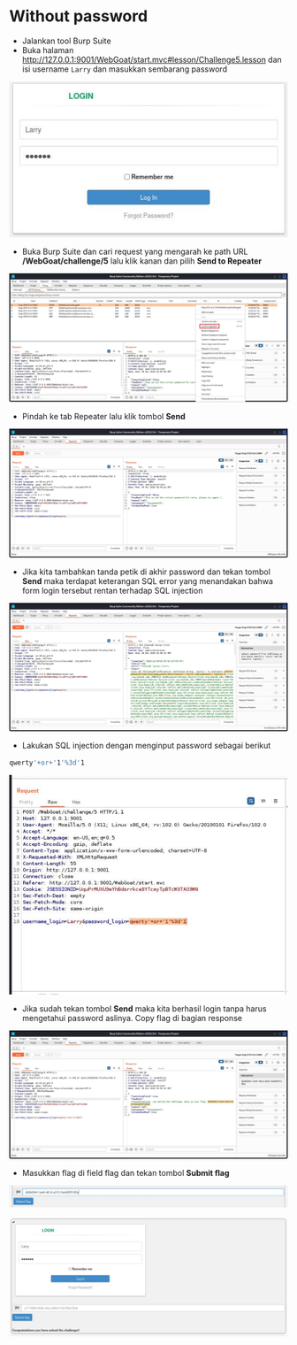 # Without password
- Jalankan tool Burp Suite
- Buka halaman http://127.0.0.1:9001/WebGoat/start.mvc#lesson/Challenge5.lesson dan isi username `Larry` dan masukkan sembarang password

![alt text](https://github.com/rahardian-dwi-saputra/webgoat/blob/main/assets/without%20password/without%20password%201.JPG)

- Buka Burp Suite dan cari request yang mengarah ke path URL **/WebGoat/challenge/5** lalu klik kanan dan pilih **Send to Repeater**

![alt text](https://github.com/rahardian-dwi-saputra/webgoat/blob/main/assets/without%20password/without%20password%202.JPG)

- Pindah ke tab Repeater lalu klik tombol **Send**

![alt text](https://github.com/rahardian-dwi-saputra/webgoat/blob/main/assets/without%20password/without%20password%203.JPG)

- Jika kita tambahkan tanda petik di akhir password dan tekan tombol **Send** maka terdapat keterangan SQL error yang menandakan bahwa form login tersebut rentan terhadap SQL injection

![alt text](https://github.com/rahardian-dwi-saputra/webgoat/blob/main/assets/without%20password/without%20password%204.JPG)

- Lakukan SQL injection dengan menginput password sebagai berikut
```sh
qwerty'+or+'1'%3d'1
```

![alt text](https://github.com/rahardian-dwi-saputra/webgoat/blob/main/assets/without%20password/without%20password%205.JPG)

- Jika sudah tekan tombol **Send** maka kita berhasil login tanpa harus mengetahui password aslinya. Copy flag di bagian response

![alt text](https://github.com/rahardian-dwi-saputra/webgoat/blob/main/assets/without%20password/without%20password%206.JPG)

- Masukkan flag di field flag dan tekan tombol **Submit flag**

![alt text](https://github.com/rahardian-dwi-saputra/webgoat/blob/main/assets/without%20password/without%20password%207.JPG)

![alt text](https://github.com/rahardian-dwi-saputra/webgoat/blob/main/assets/without%20password/without%20password%208.JPG)